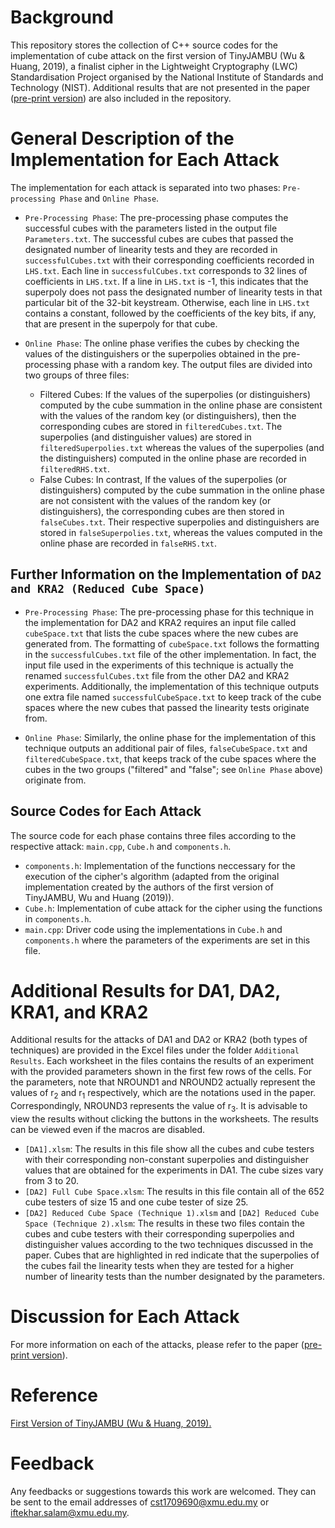 # Background

This repository stores the collection of C++ source codes for the implementation of cube attack on the first version of TinyJAMBU (Wu & Huang, 2019), a finalist cipher in the Lightweight Cryptography (LWC) Standardisation Project organised by the National Institute of Standards and Technology (NIST). Additional results that are not presented in the paper ([pre-print version](https://eprint.iacr.org/2021/1164.pdf)) are also included in the repository.

# General Description of the Implementation for Each Attack

The implementation for each attack is separated into two phases: `Pre-processing Phase` and `Online Phase`.

- `Pre-Processing Phase`: The pre-processing phase computes the successful cubes with the parameters listed in the output file `Parameters.txt`. The successful cubes are cubes that passed the designated number of linearity tests and they are recorded in `successfulCubes.txt` with their corresponding coefficients recorded in `LHS.txt`. Each line in `successfulCubes.txt` corresponds to 32 lines of coefficients in `LHS.txt`. If a line in `LHS.txt` is -1, this indicates that the superpoly does not pass the designated number of linearity tests in that particular bit of the 32-bit keystream. Otherwise, each line in `LHS.txt` contains a constant, followed by the coefficients of the key bits, if any, that are present in the superpoly for that cube.

- `Online Phase`: The online phase verifies the cubes by checking the values of the distinguishers or the superpolies obtained in the pre-processing phase with a random key. The output files are divided into two groups of three files:
  - Filtered Cubes: If the values of the superpolies (or distinguishers) computed by the cube summation in the online phase are consistent with the values of the random key (or distinguishers), then the corresponding cubes are stored in `filteredCubes.txt`. The superpolies (and distinguisher values) are stored in `filteredSuperpolies.txt` whereas the values of the superpolies (and the distinguishers) computed in the online phase are recorded in `filteredRHS.txt`.
  - False Cubes: In contrast, If the values of the superpolies (or distinguishers) computed by the cube summation in the online phase are not consistent with the values of the random key (or distinguishers), the corresponding cubes are then stored in `falseCubes.txt`. Their respective superpolies and distinguishers are stored in `falseSuperpolies.txt`, whereas the values computed in the online phase are recorded in `falseRHS.txt`.

## Further Information on the Implementation of `DA2 and KRA2 (Reduced Cube Space)`

- `Pre-Processing Phase`: The pre-processing phase for this technique in the implementation for DA2 and KRA2 requires an input file called `cubeSpace.txt` that lists the cube spaces where the  new cubes are generated from. The formatting of `cubeSpace.txt` follows the formatting in the `successfulCubes.txt` file of the other implementation. In fact, the input file used in the experiments of this technique is actually the renamed `successfulCubes.txt` file from the other DA2 and KRA2 experiments. Additionally, the implementation of this technique outputs one extra file named `successfulCubeSpace.txt` to keep track of the cube spaces where the new cubes that passed the linearity tests originate from.

- `Online Phase`: Similarly, the online phase for the implementation of this technique outputs an additional pair of files, `falseCubeSpace.txt` and `filteredCubeSpace.txt`, that keeps track of the cube spaces where the cubes in the two groups ("filtered" and "false"; see `Online Phase` above) originate from.

## Source Codes for Each Attack

The source code for each phase contains three files according to the respective attack: `main.cpp`, `Cube.h` and `components.h`.

- `components.h`: Implementation of the functions neccessary for the execution of the cipher's algorithm (adapted from the original implementation created by the authors of the first version of TinyJAMBU, Wu and Huang (2019)).
- `Cube.h`: Implementation of cube attack for the cipher using the functions in `components.h`.
- `main.cpp`: Driver code using the implementations in `Cube.h` and `components.h` where the parameters of the experiments are set in this file.

# Additional Results for DA1, DA2, KRA1, and KRA2

Additional results for the attacks of DA1 and DA2 or KRA2 (both types of techniques) are provided in the Excel files under the folder `Additional Results`. Each worksheet in the files contains the results of an experiment with the provided parameters shown in the first few rows of the cells. For the parameters, note that NROUND1 and NROUND2 actually represent the values of r<sub>2</sub> and r<sub>1</sub> respectively, which are the notations used in the paper. Correspondingly, NROUND3 represents the value of r<sub>3</sub>. It is advisable to view the results without clicking the buttons in the worksheets. The results can be viewed even if the macros are disabled.

- `[DA1].xlsm`: The results in this file show all the cubes and cube testers with their corresponding non-constant superpolies and distinguisher values that are obtained for the experiments in DA1. The cube sizes vary from 3 to 20.
- `[DA2] Full Cube Space.xlsm`: The results in this file contain all of the 652 cube testers of size 15 and one cube tester of size 25.
- `[DA2] Reduced Cube Space (Technique 1).xlsm` and `[DA2] Reduced Cube Space (Technique 2).xlsm`: The results in these two files contain the cubes and cube testers with their corresponding superpolies and distinguisher values according to the two techniques discussed in the paper. Cubes that are highlighted in red indicate that the superpolies of the cubes fail the linearity tests when they are tested for a higher number of linearity tests than the number designated by the parameters.

# Discussion for Each Attack

For more information on each of the attacks, please refer to the paper ([pre-print version](https://eprint.iacr.org/2021/1164.pdf)).

# Reference

[First Version of TinyJAMBU (Wu & Huang, 2019).](https://csrc.nist.gov/CSRC/media/Projects/Lightweight-Cryptography/documents/round-1/spec-doc/TinyJAMBU-spec.pdf)

# Feedback

Any feedbacks or suggestions towards this work are welcomed. They can be sent to the email addresses of cst1709690@xmu.edu.my or iftekhar.salam@xmu.edu.my.
